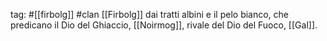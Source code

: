 tag: #[[firbolg]] #clan
[[Firbolg]] dai tratti albini e il pelo bianco, che predicano il Dio del Ghiaccio, [[Noirmog]], rivale del Dio del Fuoco, [[Gal]].
